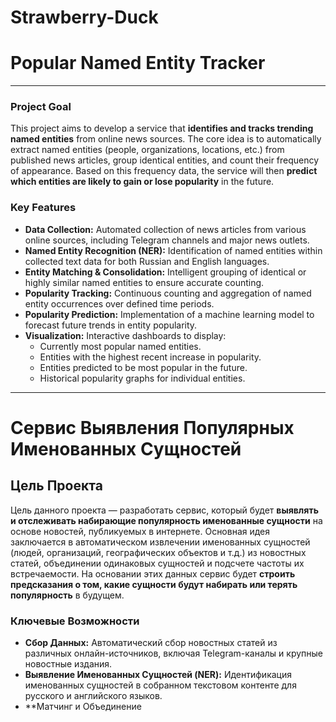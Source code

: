 ﻿# Strawberry-Duck

# Popular Named Entity Tracker

---

### Project Goal

This project aims to develop a service that **identifies and tracks trending named entities** from online news sources. The core idea is to automatically extract named entities (people, organizations, locations, etc.) from published news articles, group identical entities, and count their frequency of appearance. Based on this frequency data, the service will then **predict which entities are likely to gain or lose popularity** in the future.

### Key Features

* **Data Collection:** Automated collection of news articles from various online sources, including Telegram channels and major news outlets.
* **Named Entity Recognition (NER):** Identification of named entities within collected text data for both Russian and English languages.
* **Entity Matching & Consolidation:** Intelligent grouping of identical or highly similar named entities to ensure accurate counting.
* **Popularity Tracking:** Continuous counting and aggregation of named entity occurrences over defined time periods.
* **Popularity Prediction:** Implementation of a machine learning model to forecast future trends in entity popularity.
* **Visualization:** Interactive dashboards to display:
    * Currently most popular named entities.
    * Entities with the highest recent increase in popularity.
    * Entities predicted to be most popular in the future.
    * Historical popularity graphs for individual entities.

---

# Сервис Выявления Популярных Именованных Сущностей

## Цель Проекта

Цель данного проекта — разработать сервис, который будет **выявлять и отслеживать набирающие популярность именованные сущности** на основе новостей, публикуемых в интернете. Основная идея заключается в автоматическом извлечении именованных сущностей (людей, организаций, географических объектов и т.д.) из новостных статей, объединении одинаковых сущностей и подсчете частоты их встречаемости. На основании этих данных сервис будет **строить предсказания о том, какие сущности будут набирать или терять популярность** в будущем.

### Ключевые Возможности

* **Сбор Данных:** Автоматический сбор новостных статей из различных онлайн-источников, включая Telegram-каналы и крупные новостные издания.
* **Выявление Именованных Сущностей (NER):** Идентификация именованных сущностей в собранном текстовом контенте для русского и английского языков.
* **Матчинг и Объединение
